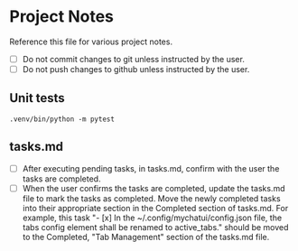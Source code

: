 # Project Notes

Reference this file for various project notes.

- [ ] Do not commit changes to git unless instructed by the user.
- [ ] Do not push changes to github unless instructed by the user.

## Unit tests

```
.venv/bin/python -m pytest 
```

## tasks.md

- [ ] After executing pending tasks, in tasks.md, confirm with the user the tasks are completed.
- [ ] When the user confirms the tasks are completed, update the tasks.md file to mark the tasks as completed. Move the newly completed tasks into their appropriate section in the Completed section of tasks.md. For example, this task "- [x] In the ~/.config/mychatui/config.json file, the tabs config element shall be renamed to active_tabs." should be moved to the Completed, "Tab Management" section of the tasks.md file.
